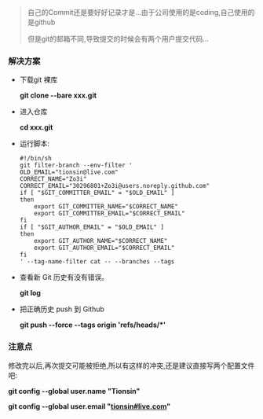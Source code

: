 > 自己的Commit还是要好好记录才是...由于公司使用的是coding,自己使用的是github
>
> 但是git的邮箱不同,导致提交的时候会有两个用户提交代码...

### 解决方案

- 下载git 裸库

  **git clone --bare xxx.git**

- 进入仓库

  **cd xxx.git**

- 运行脚本:

  ```shell
  #!/bin/sh
  git filter-branch --env-filter '
  OLD_EMAIL="tionsin@live.com"
  CORRECT_NAME="Zo3i"
  CORRECT_EMAIL="30296801+Zo3i@users.noreply.github.com"
  if [ "$GIT_COMMITTER_EMAIL" = "$OLD_EMAIL" ]
  then
      export GIT_COMMITTER_NAME="$CORRECT_NAME"
      export GIT_COMMITTER_EMAIL="$CORRECT_EMAIL"
  fi
  if [ "$GIT_AUTHOR_EMAIL" = "$OLD_EMAIL" ]
  then
      export GIT_AUTHOR_NAME="$CORRECT_NAME"
      export GIT_AUTHOR_EMAIL="$CORRECT_EMAIL"
  fi
  ' --tag-name-filter cat -- --branches --tags
  ```

- 查看新 Git 历史有没有错误。

  **git log**

- 把正确历史 push 到 Github

  **git push --force --tags origin 'refs/heads/*'**

### 注意点

修改完以后,再次提交可能被拒绝,所以有这样的冲突,还是建议直接写两个配置文件吧:

**git config --global user.name "Tionsin"**

**git config --global user.email "[tionsin#live.com](mailto:tionsin@live.com)"**